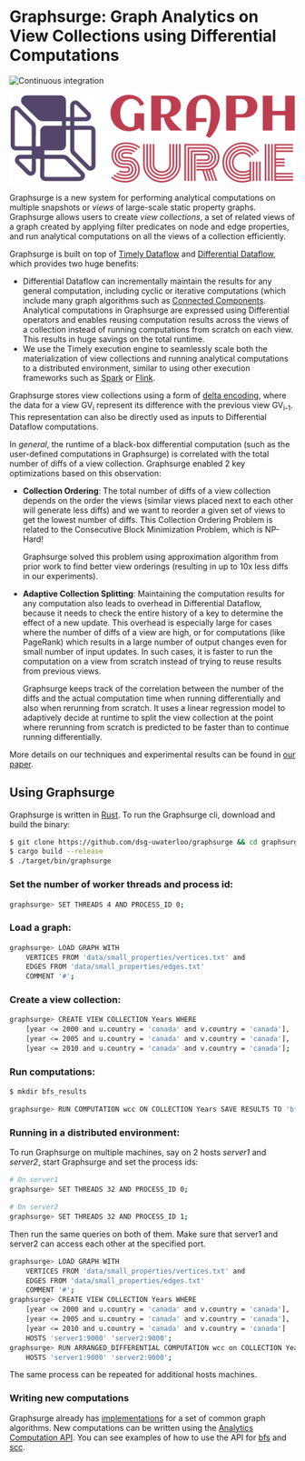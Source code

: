 # Graphsurge: Graph Analytics on View Collections using Differential Computations

![Continuous integration](https://github.com/dsg-uwaterloo/graphsurge/workflows/CI/badge.svg)

![](logo.png?raw=true)

Graphsurge is a new system for performing analytical computations on multiple snapshots or _views_ 
of large-scale static property graphs. Graphsurge allows users to create _view collections_, a set 
of related views of a graph created by applying filter predicates on node and edge properties, and
run analytical computations on all the views of a collection efficiently.

Graphsurge is built on top of [Timely Dataflow](https://github.com/TimelyDataflow/timely-dataflow) 
and [Differential Dataflow](https://github.com/TimelyDataflow/differential-dataflow), which provides
two huge benefits:
* Differential Dataflow can incrementally maintain the results for any general computation, including
cyclic or iterative computations (which include many graph algorithms such as 
[Connected Components](https://en.wikipedia.org/wiki/Component_(graph_theory)). Analytical 
computations in Graphsurge are expressed using Differential operators and enables reusing 
computation results across the views of a collection instead of running computations from scratch
on each view. This results in huge savings on the total runtime.
* We use the Timely execution engine to seamlessly scale both the materialization of view
collections and running analytical computations to a distributed environment, similar to using 
other execution frameworks such as [Spark](https://spark.apache.org) or 
[Flink](https://flink.apache.org). 

Graphsurge stores view collections using a form of [delta encoding](https://en.wikipedia.org/wiki/Delta_encoding),
where the data for a view GV<sub>i</sub> represent its difference with the previous view GV<sub>i-1</sub>.
This representation can also be directly used as inputs to Differential Dataflow computations.

In _general_, the runtime of a black-box differential computation (such as the 
user-defined computations in Graphsurge) is correlated with the total number of diffs of a view 
collection. Graphsurge enabled 2 key optimizations based on this observation:
* **Collection Ordering**: The total number of diffs of a view collection depends on the order the
 views (similar views placed next to each other will generate less diffs) and we want to reorder 
 a given set of views to get the lowest number of diffs. This Collection Ordering Problem is related
 to the Consecutive Block Minimization Problem, which is NP-Hard!
 
  Graphsurge solved this problem using approximation algorithm from prior work to find better view orderings (resulting in up to 10x
  less diffs in our experiments).

* **Adaptive Collection Splitting**: Maintaining the computation results for any computation also
leads to overhead in Differential Dataflow, because it needs to check the entire history of a 
key to determine the effect of a new update. This overhead is especially large for cases where the 
number of diffs of a view are high, or for computations (like PageRank) which results 
in a large number of output changes even for small number of input updates. In such cases, it is 
faster to run the computation on a view from scratch instead of trying to reuse results from 
previous views.

  Graphsurge keeps track of the correlation between the number of the diffs and the 
  actual computation time when running differentially and also when rerunning from scratch. It uses
  a linear regression model to adaptively decide at runtime to split the view collection at the 
  point where rerunning from scratch is predicted to be faster than to continue running
  differentially.

More details on our techniques and experimental results can be found in [our paper](https://arxiv.org/abs/).

## Using Graphsurge

Graphsurge is written in [Rust](https://www.rust-lang.org). To run the Graphsurge cli, download and build 
the binary:

```bash
$ git clone https://github.com/dsg-uwaterloo/graphsurge && cd graphsurge
$ cargo build --release
$ ./target/bin/graphsurge
```

### Set the number of worker threads and process id:
```bash
graphsurge> SET THREADS 4 AND PROCESS_ID 0;
```

### Load a graph:
```bash
graphsurge> LOAD GRAPH WITH
    VERTICES FROM 'data/small_properties/vertices.txt' and
    EDGES FROM 'data/small_properties/edges.txt'
    COMMENT '#';
```
### Create a view collection:
```bash
graphsurge> CREATE VIEW COLLECTION Years WHERE
    [year <= 2000 and u.country = 'canada' and v.country = 'canada'],
    [year <= 2005 and u.country = 'canada' and v.country = 'canada'],
    [year <= 2010 and u.country = 'canada' and v.country = 'canada'];
```

### Run computations:
```bash
$ mkdir bfs_results
```
```bash
graphsurge> RUN COMPUTATION wcc ON COLLECTION Years SAVE RESULTS TO 'bfs_results';
```

### Running in a distributed environment:

To run Graphsurge on multiple machines, say on 2 hosts _server1_ and _server2_, start
Graphsurge and set the process ids:

```bash
# On server1
graphsurge> SET THREADS 32 AND PROCESS_ID 0;
```

```bash
# On server2
graphsurge> SET THREADS 32 AND PROCESS_ID 1;
```

Then run the same queries on both of them. Make sure that server1 and server2
can access each other at the specified port.

```bash
graphsurge> LOAD GRAPH WITH
    VERTICES FROM 'data/small_properties/vertices.txt' and
    EDGES FROM 'data/small_properties/edges.txt'
    COMMENT '#';
graphsurge> CREATE VIEW COLLECTION Years WHERE
    [year <= 2000 and u.country = 'canada' and v.country = 'canada'],
    [year <= 2005 and u.country = 'canada' and v.country = 'canada'],
    [year <= 2010 and u.country = 'canada' and v.country = 'canada']
    HOSTS 'server1:9000' 'server2:9000';
graphsurge> RUN ARRANGED_DIFFERENTIAL COMPUTATION wcc on COLLECTION Years
    HOSTS 'server1:9000' 'server2:9000';
```

The same process can be repeated for additional hosts machines.

### Writing new computations
Graphsurge already has [implementations](src/computations/builder.rs#L45)
for a set of common graph algorithms. New computations can be written using the [Analytics 
Computation API](gs_analytics_api/src). You can see examples of how to use the API for 
[bfs](src/computations/bfs) and [scc](src/computations/scc).
